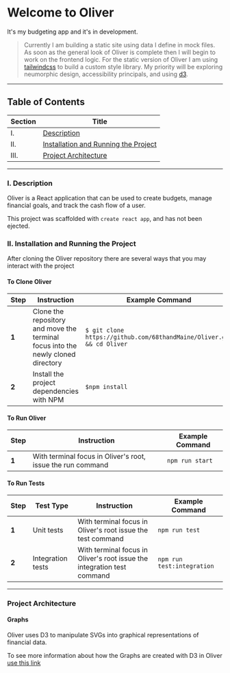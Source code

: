 # Welcome to Oliver

It's my budgeting app and it's in development.

> Currently I am building a static site using data I define in mock files. As soon as the general look of Oliver is complete then I will begin to work on the frontend logic. For the static version of Oliver I am using [tailwindcss](https://tailwindcss.com/#what-is-tailwind) to build a custom style library. My priority will be exploring neumorphic design, accessibility principals, and using [d3](https://d3js.org/).
___

## Table of Contents

|Section|Title|
|---|---|
| I. | [Description](#i.-description) |
| II. | [Installation and Running the Project](#ii.-installation-and-running-the-project) |
| III. | [Project Architecture](#project-architecture) |

___

### I. Description

Oliver is a React application that can be used to create budgets, manage financial goals, and track the cash flow of a user.

This project was scaffolded with `create react app`, and has not been ejected.

### II. Installation and Running the Project

After cloning the Oliver repository there are several ways that you may interact with the project 

#### To Clone Oliver

|Step|Instruction|Example Command|
|---|---|---|
|**1**|Clone the repository and move the terminal focus into the newly cloned directory|`$ git clone https://github.com/68thandMaine/Oliver.git && cd Oliver`| 
|**2**|Install the project dependencies with NPM|`$npm install`|

#### To Run Oliver

|Step|Instruction|Example Command|
|---|---|---|
|**1**|With terminal focus in Oliver's root, issue the run command|`npm run start`| 

#### To Run Tests

|Step|Test Type|Instruction|Example Command|
|---|---|---|---|
|**1**|Unit tests|With terminal focus in Oliver's root issue the test command|`npm run test`| 
|**2**|Integration tests|With terminal focus in Oliver's root issue the integration test command|`npm run test:integration`|

___

### Project Architecture

#### Graphs

Oliver uses D3 to manipulate SVGs into graphical representations of financial data.

To see more information about how the Graphs are created with D3 in Oliver [use this link](./documentation/graphs/index.md)
 